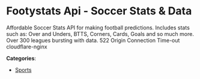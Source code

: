 # Footystats Api - Soccer Stats & Data


Affordable Soccer Stats API for making football predictions. Includes stats such as: Over and Unders, BTTS, Corners, Cards, Goals and so much more.  Over 300 leagues bursting with data. 522 Origin Connection Time-out cloudflare-nginx



**Categories**:

- [Sports](https://github.com/apis-list/apis-list#sports)



